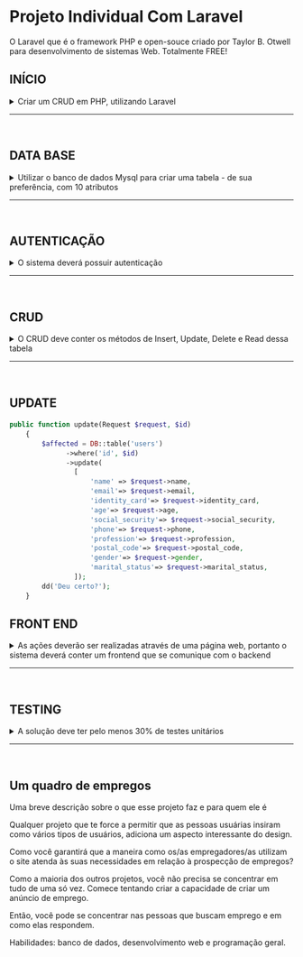 # Projeto Individual Com Laravel

O Laravel que é o framework PHP e open-souce criado por Taylor B. Otwell para desenvolvimento de sistemas Web. Totalmente FREE!

## INÍCIO
<details>
    <summary>
        Criar um CRUD em PHP, utilizando Laravel
    </summary>
<hr>

## CRUD (Create, Read, Update, Delete) é um acrônimo para as maneiras de se operar em informação armazenada.
Quando falamos de Darta Base, a primeria coisa que vem a mente é que iremos usar algum framework para criarmos nosso banco e suas tabelas, que iremos ter que fazer tudo a mão, digitando os primeiros comandos e ou tudo do gênero que envolve a manipulação do banco de dados.

Para quem é inicante já pensa, "mas não sei nada sobre banco de dados, vou ter que estudar como fazer para depois voltar a usar o Laravel?".

O Laravel nos ajuda em quase tudo, quando se trata de banco de dados, umas das coisa que precisamos para começar é definir qual framework iremos tratar ou visualizar nosso banco quando for criado.

Neste projeto faço uso do MySQL Workbench.

## Frameworks

- VScode-IDE
- MySQL Workbench
- Laravel
- PHP-8.1
- composer
- SO-Ubuntu 21.10

Criando o projeto Laravel usando o terminal integrado do VSCode.
```bash
composer create-project laravel/laravel crud-app
```
Se tudo ocorreu bem na instalação o projeto deverá abrir no navegador. Para isso deve está dentro do diretorio do projeto criado "crud-app".
```bash
php artisan serve
```
![Tela de bem vindo do Laravel](image/interfaceLaravel.png)

</details>
<hr>
<br>

## DATA BASE 
<details>
    <summary>
        Utilizar o banco de dados Mysql para criar uma tabela - de sua preferência, com 10 atributos
    </summary>
<hr>

## Tabela

| user         | Description   |
| -----------  | -----------   |
| name         | Taina         |
| phone        | 11-00000000   |
| cpf          | 12345678900   |
| age          | 27            |
| rg           | 1001001       |
| email        | taina@mail.com|
| sex          | feminino      |
| civil_status | solteira      |
| postal_code  | 68000123      |
| profession   | estudante     |
| password     | kjhjkhjkhkj   |
<hr>
 
## Migrations

Segundo a documentação do Laravel:
>As migrações são como controle de versão para seu banco de dados, permitindo que sua equipe defina e compartilhe a definição do esquema de banco de dados do aplicativo. Se você já teve que dizer a um colega de equipe para adicionar manualmente uma coluna ao esquema de banco de dados local depois de obter suas alterações do controle de origem, você enfrentou o problema que as migrações de banco de dados resolvem.

Para dar start na criação do banco precisamos primeiramente fazer as configurações nescessárias.

- Ter um SGBD
- Saber sua credencial de acesso ao banco como nome_usuario e senha

Com o Workbench crio a minha base dados para guardar minha informações que viram do APP.

```sql
CREATE DATABASE myBank;
```
Precisamos somente de ter o banco criado, os proximos passos como criação de tabelas será feito atraves do Laravel.

**Arquivo .env**
Por padrão no laravel já vem pré configurado para fazer nosso app se comunicar com o banco, apenas será nescessário passar nossa credêncial de acesso ao banco.

```laravel
DB_CONNECTION=mysql
DB_HOST=127.0.0.1
DB_PORT=3306
DB_DATABASE= "nome_do_banco"
DB_USERNAME= "nome_usuario"
DB_PASSWORD= "senha_de_acesso"
```
Com os campos devidamente preenchido, o Laravel tera acesso ao banco.

Perceba que o Laravel como citado antes nos ajuda bastante no desenvolvimento pois é um framework que ajuda o desenvolvedor a se dedicar apenas com o modelo de negócio.

Na raiz do projeto existe um diretório que é bem sugestivo /database, esse diretorió ou repositorio é onde esta as ferramentas que nescessitamos para digamos gerenciar os dados.

Abrindo o /database encontamos outros diretorios e para esse momento temos o /migrations com outros arquivos.

**2014_10_12_000000_create_users_table.php** esse arquivo tambem é bastante sujestivo ele cria a tabela usuarios em nosso banco simples e fácil. 

Basta rodarmos o seguinte comando no terminal do VSCode:

```bash
php artisan migrate
```
Após o comando, como temos outros arquivos ele criara tambem outras tabelas em nosso banco:
```bash
Migration table created successfully.
Migrating: 2014_10_12_000000_create_users_table <---
Migrated:  2014_10_12_000000_create_users_table (2,163.51ms)
Migrating: 2014_10_12_100000_create_password_resets_table
Migrated:  2014_10_12_100000_create_password_resets_table (1,787.09ms)
Migrating: 2019_08_19_000000_create_failed_jobs_table
Migrated:  2019_08_19_000000_create_failed_jobs_table (2,010.34ms)
Migrating: 2019_12_14_000001_create_personal_access_tokens_table
Migrated:  2019_12_14_000001_create_personal_access_tokens_table (2,644.20ms)
```
![Tabelas criadas](/image/tabelas_criadas.png)

Veja que maneiro, o Laravel se encarregou de criar as primeiras tabelas com suas colunas padronizadas para começarmos a dar os primeiros passos na manipulação.

Mas ai vem uma pergunta, como preenchemos a tabela?, para quem já conhece como trabalhar com banco de dados poderia fazer tudo na mão, mas para os iniciantes o framework ja vem com funcionalidades que nos ajudam a praticar o desenvolvimento até pegarmos a pratica, pensando nisto e respondendo a pergunta ele tambem já pensou nisso.

## Seeders

Para nos ajudar a ser mais produtivo para ter um dominio sobre a ferramenta, temos como tambem popular as tabelas.

**/database/seeders** ao acessar essa rota na raiz do projeto, temos o arquivo que cria dados fakes para popular o banco, assim facilitando nosso estudo sobre a ferramenta.

No arquivo DatabaseSeeder.php terá uma class com o seu conteudo comentado é só descomentar e rodar o comando:

```laravel
   public function run()
    {
       // \App\Models\User::factory(10)->create();

      //  \App\Models\User::factory()->create([
      //      'name' => 'Test User',
      //      'email' => 'test@example.com',
        ]);
    }
```
Comando:

```bash
php artisan db:seed
```
![Tela dos dados fake criado](/image/insert_dados_fake.png)

**Esses passos foram essências até aqui pois podemos confirmar que nossa aplicação está se comunicando com nosso banco de dados que está hospedado em nossa maquina local.** 

Para dar continuidade, precisamos visualizar em nosso projeto como os dados estão armazenados em nosso banco para isso criamos uma pagina web para melhor visualizar e podemos alterar de forma mais compreencivel.

## Controller, Routers e View

Para termos certeza que nosso APP está conversando com o banco vamos fazer um teste mostrando os dados em uma pagina web.

Na View criamos nossa rota para chamar a nossa página web. Na raiz do projeto /routes encontraremos o nosso arquivo **web.php**, nele criamos uma rota:

```php
Router::get('/users',[UserController::class,'index'])->name('users.index');
```
## Contrroller
O Laravel Controller é onde manipulamos a lógica de tratamento das requisições recebendo os dados do model e transmitindo-os para a view.

Veja que ao definirmos um *UserController* ele ainda não existe em nosso projeto para isso precisamos crialo atraves da linha de comando:

```bash
php artisan make:controller **U**ser**C**ontroller
```
Sempre criamos usando os padroes do Laravel primeira letra maiuscula das palavras compostas.

Para saber se ela foi criada você tera uma mensagem como esta em seu terminal apos rodar o comando:

```bash
Controller created successfully.
```
Tambem pode navegar pela raiz do projeto /app/Http/Controllers nesse diretorio você verá seu controller criado.

Agora na view.php basta selecionar *UserController* em seu teclado **Ctrl + espaço** que ele importar automaticamente para a view.

## UserController.php

**Teste**

Vamos testar se conseguimos ter acesso aos dados via Laravel.

Com o rota criada na **/View/web.php** Route::get('/users',[UserController::class,'index'])->name('user.index'); e com o o controlador tambem criado app/Http/Controllers/UserController.php vamos fazer nosso primeiro teste.

Crinado essa função podemos visualizar os dados na do nosso banco de dados na web.

```php
    public function index()
    {
        $users = User::all();

        dd($users);
    }
```
Basta adiciona-la na nossa Controller criada.

![Testando UserController](/image/teste_01.png)

Esse pequeno codigo ou função, armazena em uma variavel **$users** o retorno do **User** ou seja da chamada de todos os usuários listados em nosso banco e é mostrado em tela o array criado na variavel atraves do *dd($users);*.

![Resultado na tela.](/image/resultado_01.png)

## Criando as colunas que faltam da [tabela](#tabela) que mostrei no início.

<hr>

**Comandos**

Para criar uma nova coluna na base de dados precisamos criar uma migration:

```bash
php artisan make:migration add_colluns_to_users_table
```

Migration criada:

```php
<?php

use Illuminate\Database\Migrations\Migration;
use Illuminate\Database\Schema\Blueprint;
use Illuminate\Support\Facades\Schema;

return new class extends Migration
{
    /**
     * Run the migrations.
     *
     * @return void
     */
    public function up()
    {
        Schema::create('users', function (Blueprint $table) {
            //
        });
    }

    /**
     * Reverse the migrations.
     *
     * @return void
     */
    public function down()
    {
        Schema::drop('users',function(Blueprint $table){
            //
        });
    }
};

```
Configurando a migration criada:

```php
<?php

use Illuminate\Database\Migrations\Migration;
use Illuminate\Database\Schema\Blueprint;
use Illuminate\Support\Facades\Schema;

return new class extends Migration
{
    /**
     * Run the migrations.
     *
     * @return void
     */
    public function up()
    {
        Schema::table('users', function (Blueprint $table) {
            $table->string('phone')->nullable()->after('email');
            $table->string('cpf')->nullable()->after('email');
            $table->string('age')->nullable()->after('email');
            $table->string('rg')->nullable()->after('email');
            $table->string('sex')->nullable()->after('email_verified_at');
            $table->string('status_civil')->nullable()->after('email_verified_at');
            $table->string('postal_code')->nullable()->after('email_verified_at');
            $table->string('profession')->nullable()->after('email_verified_at');
        });
    }

    /**
     * Reverse the migrations.
     *
     * @return void
     */
    public function down()
    {
        Schema::table('users', function (Blueprint $table) {
            $table->dropColumn('phone');
            $table->dropColumn('cpf');
            $table->dropColumn('age');
            $table->dropColumn('rg');
            $table->dropColumn('sex');
            $table->dropColumn('status_civil');
            $table->dropColumn('postal_code');
            $table->dropColumn('profession');
        });
    }
};
```
Assim as novas colunas serão criadas na base de dados, caso algo de errado na criação, basta parar a aplicação caso esteja rodado no servidor, e rodar o comando para limpar o cache:

```bash
php artisan optimize
```

Caso queira reverter a criação das colunas:

```bash
php artisan migrate:rollback
```

Agora que os dados estão chegando na Controller, podemos criar um layout para aprensentar melhor esses dados.
[Estilizando o Front End](#front-end)


</details>
<hr>
<br>

## AUTENTICAÇÃO
<details>
    <summary>
        O sistema deverá possuir autenticação
    </summary>

</details>
<hr>
<br>

## CRUD
<details>
    <summary>
        O CRUD deve conter os métodos de Insert, Update, Delete e Read dessa tabela
    </summary>

## Insert

**Para começar:**

Criar rota (web.php):

```php
Route::get('/users/insert',[UserController::class,'insert'])->name('users.insert);
```
Criar função para mostrar a pagina de inserir usuario (UserController.php):

```php
public function insert()
{
    return view('users.insert');
}
```

Criar view (/views/users):

```
insert.blade.php
```
[Ver layout...](#front-end)

Depois de criar o formulario, quando o botão de enviar for clicado os dados serão armazenados no banco de dados.

Função simples de teste:

```php

    public function store(Request $request)
    {
        $user = new User;
        $user->name = $request->name;
        $user->email = $request->email;
        $user->rg = $request->rg;
        $user->age = $request->age;
        $user->cpf = $request->cpf;
        $user->phone = $request->phone;
        $user->profession = $request->profession;
        $user->postal_code = $request->postal_code;
        $user->status_civil = $request->status_civil;
        $user->sex = $request->sex;
        $user->password = $request->cpf;
        $user->save();
    }
    
```

## ERROR

Nessa sessão me deparei com o sequinte problema, na criação do projeto usei a migrate padrão do Laravel e inseri novas colunas, até o momento de criar o formulário para inserir novo usuário usando o código simples ele funcionava, depois que usei a segunda forma de função me retorna um problema com o _token só que não consegui descifrar o problema.

**Função 2:**

```php
    public function store(Request $request)
    {
        $data = $request->all();
        $data['password'] = bcrypt($request->cpf);

        $this->model->insert($data);

        return redirect()->route('users.index');
    }
```
**_TOKEN**

![error](/image/error01.png)

## COMO PRECISO CONCLUIR O CRUD CRIEI OUTRO PROJETO

**Nova DB criada**

![Nova Base de dados](/image/db_new.png)

</details>
<hr>
<br>

## UPDATE

```php
public function update(Request $request, $id)
    {        
        $affected = DB::table('users')
              ->where('id', $id)
              ->update(
                [
                    'name' => $request->name,
                    'email'=> $request->email,
                    'identity_card'=> $request->identity_card,
                    'age'=> $request->age,
                    'social_security'=> $request->social_security,
                    'phone'=> $request->phone,
                    'profession'=> $request->profession,
                    'postal_code'=> $request->postal_code,
                    'gender'=> $request->gender,
                    'marital_status'=> $request->marital_status,
                ]);
        dd('Deu certo?');
    }
```

## FRONT END
<details>
    <summary>
        As ações deverão ser realizadas através de uma página web, portanto o sistema deverá conter um frontend que se comunique com o backend
    </summary>
<br>

## Criando interface para que possamos visualizar os dados em uma pagina web.
<hr>
Para listar os usuario na pagina web, nessa primeira fase, fiz uma interface simples para visualizar os dados que estão vindo do banco de dados.

**Bootstrap**

Aqui utilizei o bootstrap para estilizar a minha pagina. Tambem ja adicionei um botão para começar a pensar em como trabalhar essas informações.

## Layout Lista Usuarios

![Layout de Lista de usuarios](/image/interface_list_users.png)

No Laravel, no arquivo web.php tenho a seguinte rota: 

```php
 Route::get('/users',[UserController::class,'index'])->name('users.index');
```
Utilizarei a rota acima para acessar a pagina onde mostrarei a lista dos meu usuarios criados. Para isso na minha controller UserController na função index que criei para chamar a pagina index.blade.php, irei passar o seguinte comando  para mostrar os dados dos usuarios da minha tabela do banco de dados.

**Listando todos os usuarios cadastrado**

```php
public function index()
    {
        $users = User::all();

        dd($users);
    }
```

O codigo acima tras todos os usuarios da minha tabela e armazena essa lista em uma vareavel e o dd() se encarrega de mostrar essa lista na minha pagina, uso isso apenas para saber se os dados estão chegando.

Agora irei organizar essas informações usando o Bootstrap, na pasta View, crio a view "index.blade.php" para criar o layout da pagina.

**resources/views/users/index.blade.php**

O diretorio onde armazenamos as interfaces que criamos se chama **Resources**

Criei uma pasta users para organizar minhas views de usuarios, criei a view da listagem de usuarios com o nome de "index". Na mesma criei e estruturei uma tabela usando o Bootstrap e PHP para criar a tabela onde estará listados os dados.

```html
<table class="table">
  <caption>Lista de Usuários</caption>
  <thead>
    <tr>
      <th scope="col">ID</th>
      <th scope="col">NOME</th>
      <th scope="col">EMAIL</th>
      <th scope="col">DATA CADASTRO</th>
      <th scope="col">AÇÕES</th>
    </tr>
  </thead>
  <tbody>
      @foreach ($users as $user)
          <tr>
              <th scope="row">{{$user->id}}</th>
              <td>{{$user->name}}</td>
              <td>{{$user->email}}</td>
              <td>{{date('d/m/Y - H:i',strtotime($user->created_at))}}</td>
              <td><a href="{{route('users.show',$user->id)}}" class="btn btn-info text-white">VER</a></td>
          </tr>
      @endforeach
  </tbody>
</table>
```
[Imagem do layout com os dados](#layout-lista-usuarios)

**Listando um Usuario**

Como criei uma tabela onde tem um botão para ver os dados do usuario em especifico agora crio uma função para que quando clicar no botão os dados do usuario selecionado seja mostrado.

Voltando na controller UserController crio a seguinte função chamada de show, ela tem uma validação que se um usuario for selecionado ela retorna a pagina para mostrar os dados de um usuario "show.blade.php", no caso ele não encontre o usuario ela retorna "index.blade.php":

```php
    public function show($id)
    {
        //$user = User::find($id);
        if(!$user = User::where('id',$id)->first())
            return redirect()->route('users.index');

        $title = 'Usuario '.$user->name;

        return view('users.show', compact('user','title'));
    }
```
Agora preciso ter minha view para mostar o usuario, **resources/views/users/show.blade.php**, com a view show criada:

```html
<table class="table">
    <caption>Usuário: {{$user->name}}</caption>
    <thead>
      <tr>
        <th scope="col">ID</th>
        <th scope="col">NOME</th>
        <th scope="col">EMAIL</th>
        <th scope="col">DATA CADASTRO</th>
        <th scope="col">AÇÕES</th>
      </tr>
    </thead>
    <tbody>
        <tr>
            <th scope="row">{{$user->id}}</th>
            <td>{{$user->name}}</td>
            <td>{{$user->email}}</td>
            <td>{{date('d/m/Y - H:i',strtotime($user->created_at))}}</td>
            <td class="btn-group" role="group">
                <a href="#" class="btn btn-warning text-white">EDITAR</a>
                <a href="#" class="btn btn-danger text-white">DELETAR</a>
            </td>
        </tr>
    </tbody>
</table>
```
![Imagem do layout usuario](/image/interface_usuario.png)

## Blade

Segundo a Doc Laravel:

>Blade é o mecanismo de modelagem simples, mas poderoso, incluído no Laravel. Ao contrário de alguns mecanismos de modelagem PHP, o Blade não restringe o uso de código PHP simples em seus modelos. Na verdade, todos os modelos do Blade são compilados em código PHP simples e armazenados em cache até serem modificados, o que significa que o Blade adiciona essencialmente zero sobrecarga ao seu aplicativo. Os arquivos de modelo blade usam a .blade.phpextensão de arquivo e geralmente são armazenados no resources/viewsdiretório.

Deixando mais dinâmico os layout.

**resources/views/template/users.blade.php**

Apenas organizamos as partes do Html para que seja chamado em qualquer arquivo, isso facilita e diminuir o numero de linhas de codigos das views, deixando mais limpo e dinamico o projeto.

![Imagem do template dinâmico](/image/blade.png)

Usando os comandos do Blade consigo manipular a forma que minhas telas se comportam. Na imagem anterio
é usado um comando ```@yeld('nome_do_comando')``` entre os parentes dou um nome para o comando.

Agora como fica nas outras views.

![Imagem importando a o template criado](/image/import_template.png)

## Layout Cadastro Usuário

Para facilitar a inserssão de dados, criei uma view para salvar os dados no banco.

```Html
<div class="container py-5">
    
    <form action="{{ route('users.store') }}" method="POST" class="mt-5"> 
      @csrf
          <div class="form-row">
            <div class="form-group col-md-5">
              <label for="name">Nome</label>
              <input type="text" class="form-control" id="name" name="name" placeholder="Pedro" >
            </div>
            <div class="form-group col-md-1">
              <label for="age">Idade</label>
              <input type="text" class="form-control" id="age" name="age" placeholder="21">
            </div>
            <div class="form-group col-md-3">
              <label for="cpf">CPF</label>
              <input type="text" class="form-control" id="cpf" name="cpf" placeholder="123.123.123-12">
            </div>
            <div class="form-group col-md-3">
              <label for="rg">RG</label>
              <input type="text" class="form-control" id="rg" name="rg" placeholder="1111001">
            </div>
          </div>
          <div class="form-row">
            <div class="form-group col-md-6">
              <label for="phone">Telefone</label>
              <input type="tel" class="form-control" id="phone" name="phone" placeholder="99 99999-9999">
            </div>
            <div class="form-group col-md-6">
              <label for="email">E-mail</label>
              <input type="email" class="form-control" id="email" name="email" placeholder="exemp@gmail.com">
            </div>
          </div>
          <div class="form-row">
            <div class="form-group col-md-2">
              <label for="status_civil">Estado Civíl</label>
              <input type="text" class="form-control" id="status_civil" name="status_civil" placeholder="União estável">
            </div>
            <div class="form-group col-md-2">
              <label for="sex">SEX</label>
              <input type="text" class="form-control" id="sex" name="sex" placeholder="SEXO">
            </div>
            <div class="form-group col-md-4">
              <label for="profession">Profissão</label>
              <input type="text" class="form-control" id="profession" name="profession" placeholder="Freelancer">
            </div>
            <div class="form-group col-md-4">
              <label for="postal_code">CEP</label>
              <input type="text" class="form-control" id="postal_code" name="postal_code" placeholder="00011100">
            </div>
          </div>       
          <button type="submit" class="btn btn-primary">Submit</button>
    </form>
</div>
```
![Layout insert usuário](/image/formulario_insert.png)






</details>
<hr>
<br>

## TESTING
<details>
    <summary>
        A solução deve ter pelo menos 30% de testes unitários 
    </summary>
</details>
<hr>
<br>

## Um quadro de empregos

Uma breve descrição sobre o que esse projeto faz e para quem ele é

Qualquer projeto que te force a permitir que as pessoas usuárias insiram como vários tipos de usuários, adiciona um aspecto interessante do design.

Como você garantirá que a maneira como os/as empregadores/as utilizam o site atenda às suas necessidades em relação à prospecção de empregos?

Como a maioria dos outros projetos, você não precisa se concentrar em tudo de uma só vez. Comece tentando criar a capacidade de criar um anúncio de emprego.

Então, você pode se concentrar nas pessoas que buscam emprego e em como elas respondem.

Habilidades: banco de dados, desenvolvimento web e programação geral.
